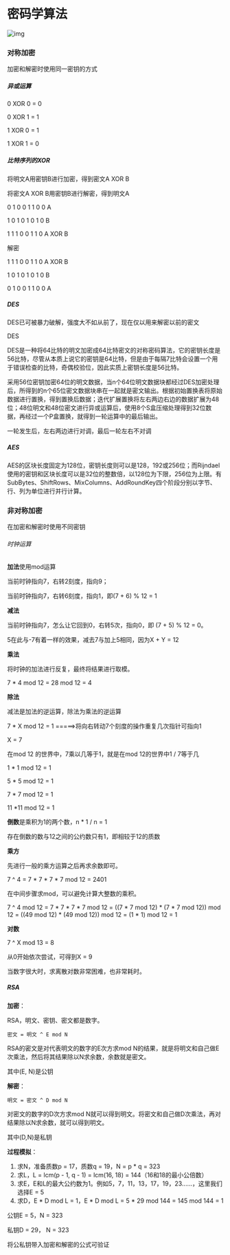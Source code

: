 # 密码学算法

![img](https://img-blog.csdnimg.cn/20190911153812161.jpg?x-oss-process=image/watermark,type_ZmFuZ3poZW5naGVpdGk,shadow_10,text_aHR0cHM6Ly9ibG9nLmNzZG4ubmV0L3FxXzM1OTExMTg0,size_16,color_FFFFFF,t_70)

### 对称加密

加密和解密时使用同一密钥的方式

##### 异或运算

0 XOR 0 = 0

0 XOR 1 = 1

1 XOR 0 = 1

1 XOR 1 = 0

##### 比特序列的XOR

将明文A用密钥B进行加密，得到密文A XOR B

将密文A XOR B用密钥B进行解密，得到明文A

0 1 0 0 1 1 0 0	A

1 0 1 0 1 0 1 0	B

1 1 1 0 0 1 1 0	A XOR B

解密

1 1 1 0 0 1 1 0	A XOR B

1 0 1 0 1 0 1 0	B

0 1 0 0 1 1 0 0	A

##### DES

DES已可被暴力破解，强度大不如从前了，现在仅以用来解密以前的密文

DES

DES是一种将64比特的明文加密成64比特密文的对称密码算法，它的密钥长度是56比特，尽管从本质上说它的密钥是64比特，但是由于每隔7比特会设置一个用于错误检查的比特，奇偶校验位，因此实质上密钥长度是56比特。

采用56位密钥加密64位的明文数据，当n个64位明文数据块都经过DES加密处理后，所得到的n个65位密文数据块串在一起就是密文输出。根据初始置换表将原始数据进行置换，得到置换后数据；迭代扩展置换将左右两边右边的数据扩展为48位；48位明文和48位密文进行异或运算后，使用8个S盒压缩处理得到32位数据，再经过一个P盒置换，就得到一轮运算中的最后输出。

一轮发生后，左右两边进行对调，最后一轮左右不对调

##### AES

AES的区块长度固定为128位，密钥长度则可以是128，192或256位；而Rijndael使用的密钥和区块长度可以是32位的整数倍，以128位为下限，256位为上限。有SubBytes、ShiftRows、MixColumns、AddRoundKey四个阶段分别以字节、行、列为单位进行并行计算。

### 非对称加密

在加密和解密时使用不同密钥

###### 时钟运算

**加法**使用mod运算

当前时钟指向7，右转2刻度，指向9；

当前时钟指向7，右转6刻度，指向1，即(7 + 6) % 12 = 1

**减法**

当前时钟指向7，怎么让它回到0，右转5次，指向0，即 (7 + 5) % 12 = 0。

5在此与-7有着一样的效果，减去7与加上5相同，因为X + Y = 12

**乘法**

将时钟的加法进行反复，最终将结果进行取模。

7 * 4 mod 12 = 28 mod 12 = 4

**除法**

减法是加法的逆运算，除法为乘法的逆运算

7 * X mod 12 = 1 =====>将向右转动7个刻度的操作重复几次指针可指向1

X = 7

在mod 12 的世界中，7乘以几等于1，就是在mod 12的世界中1 / 7等于几

1 * 1 mod 12 = 1

5 * 5 mod 12 = 1

7 * 7 mod 12 = 1

11 *11 mod 12 = 1

**倒数**是乘积为1的两个数，n * 1 / n = 1

存在倒数的数与12之间的公约数只有1，即相较于12的质数

**乘方**

先进行一般的乘方运算之后再求余数即可。

7 ^ 4 = 7 * 7 * 7 * 7 mod 12 = 2401

在中间步骤求mod，可以避免计算大整数的乘积。

7 ^ 4 mod 12 = 7 * 7 * 7 * 7 mod 12 = ((7 * 7 mod 12) * (7 * 7 mod 12)) mod 12 = ((49 mod 12) * (49 mod 12)) mod 12 = (1 * 1) mod 12 = 1

**对数**

7 ^ X mod 13 = 8

从0开始依次尝试，可得到X = 9

当数字很大时，求离散对数非常困难，也非常耗时。

##### RSA

**加密**：

RSA，明文、密钥、密文都是数字。

```
密文 = 明文 ^ E mod N
```

RSA的密文是对代表明文的数字的E次方求mod N的结果，就是将明文和自己做E次乘法，然后将其结果除以N求余数，余数就是密文。

其中(E, N)是公钥

**解密**：

```
明文 = 密文 ^ D mod N
```

对密文的数字的D次方求mod N就可以得到明文。将密文和自己做D次乘法，再对结果除以N求余数，就可以得到明文。

其中(D,N)是私钥

**过程模拟**：

1. 求N，准备质数p = 17，质数q = 19，N = p * q = 323
2. 求L，L = lcm(p - 1, q - 1) = lcm(16, 18) = 144（16和18的最小公倍数）
3. 求E，E和L的最大公约数为1。例如5，7，11，13，17，19，23......，这里我们选择E = 5
4. 求D，E * D mod L = 1，E * D mod L = 5 * 29 mod 144 = 145 mod 144 = 1

公钥E = 5，N = 323

私钥D = 29， N = 323

将公私钥带入加密和解密的公式可验证



